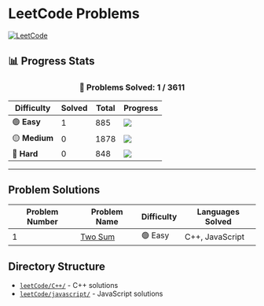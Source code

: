 # LeetCode Problems

[![LeetCode](https://img.shields.io/badge/LeetCode-ashifulalam-orange?style=for-the-badge&logo=leetcode&logoColor=white)](https://leetcode.com/ashifulalam)



## 📊 Progress Stats

<div align="center">

### 🎯 Problems Solved: **1** / 3611

| Difficulty | Solved | Total | Progress |
|------------|--------|-------|----------|
| 🟢 **Easy** | 1 | 885 | ![](https://img.shields.io/badge/Progress-0.1%25-green) |
| 🟡 **Medium** | 0 | 1878 | ![](https://img.shields.io/badge/Progress-0%25-yellow) |
| 🔴 **Hard** | 0 | 848 | ![](https://img.shields.io/badge/Progress-0%25-red) |

</div>

---

## Problem Solutions

| Problem Number | Problem Name | Difficulty | Languages Solved |
|---------------|--------------|------------|------------------|
| 1 | [Two Sum](https://leetcode.com/problems/two-sum/description/) | 🟢 Easy | C++, JavaScript |


## Directory Structure

- [`leetCode/C++/`](https://github.com/ashifulalam/problem-solving/tree/master/leetCode/C%2B%2B) - C++ solutions
- [`leetCode/javascript/`](https://github.com/ashifulalam/problem-solving/tree/master/leetCode/javascript) - JavaScript solutions

<!--
TEMPLATE FOR ADDING NEW PROBLEMS (Only visible in edit mode):

4. Median of Two Sorted Arrays

problem number : 4
problem number : Median of Two Sorted Arrays
problem url : https://leetcode.com/problems/median-of-two-sorted-arrays
difficulty : hard
Languages Solved : C++, JavaScript

problem number: 
problem name: 
problem url: 
difficulty: hard, easy , medium
Languages Solved: C++, JavaScript

Copy the format above when you solve a new problem and paste it to update the README!
-->

